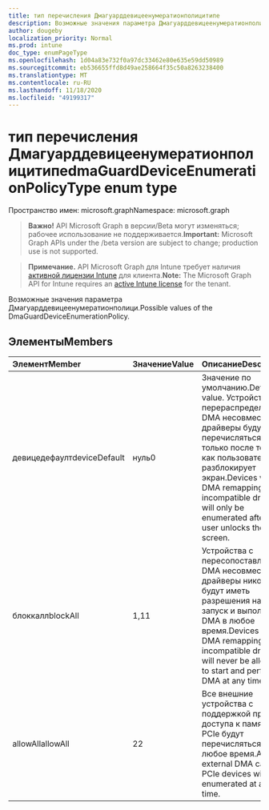 ```yaml
---
title: тип перечисления Дмагуарддевицеенумератионполицитипе
description: Возможные значения параметра Дмагуарддевицеенумератионполици.
author: dougeby
localization_priority: Normal
ms.prod: intune
doc_type: enumPageType
ms.openlocfilehash: 1d04a83e732f0a97dc33462e80e635e59dd50989
ms.sourcegitcommit: eb536655ffd8d49ae258664f35c50a8263238400
ms.translationtype: MT
ms.contentlocale: ru-RU
ms.lasthandoff: 11/18/2020
ms.locfileid: "49199317"
---
```

# <a name="dmaguarddeviceenumerationpolicytype-enum-type"></a><span data-ttu-id="98f40-103">тип перечисления Дмагуарддевицеенумератионполицитипе</span><span class="sxs-lookup"><span data-stu-id="98f40-103">dmaGuardDeviceEnumerationPolicyType enum type</span></span>

<span data-ttu-id="98f40-104">Пространство имен: microsoft.graph</span><span class="sxs-lookup"><span data-stu-id="98f40-104">Namespace: microsoft.graph</span></span>

> <span data-ttu-id="98f40-105">**Важно!** API Microsoft Graph в версии/Beta могут изменяться; рабочее использование не поддерживается.</span><span class="sxs-lookup"><span data-stu-id="98f40-105">**Important:** Microsoft Graph APIs under the /beta version are subject to change; production use is not supported.</span></span>

> <span data-ttu-id="98f40-106">**Примечание.** API Microsoft Graph для Intune требует наличия [активной лицензии Intune](https://go.microsoft.com/fwlink/?linkid=839381) для клиента.</span><span class="sxs-lookup"><span data-stu-id="98f40-106">**Note:** The Microsoft Graph API for Intune requires an [active Intune license](https://go.microsoft.com/fwlink/?linkid=839381) for the tenant.</span></span>

<span data-ttu-id="98f40-107">Возможные значения параметра Дмагуарддевицеенумератионполици.</span><span class="sxs-lookup"><span data-stu-id="98f40-107">Possible values of the DmaGuardDeviceEnumerationPolicy.</span></span>

## <a name="members"></a><span data-ttu-id="98f40-108">Элементы</span><span class="sxs-lookup"><span data-stu-id="98f40-108">Members</span></span>
|<span data-ttu-id="98f40-109">Элемент</span><span class="sxs-lookup"><span data-stu-id="98f40-109">Member</span></span>|<span data-ttu-id="98f40-110">Значение</span><span class="sxs-lookup"><span data-stu-id="98f40-110">Value</span></span>|<span data-ttu-id="98f40-111">Описание</span><span class="sxs-lookup"><span data-stu-id="98f40-111">Description</span></span>|
|:---|:---|:---|
|<span data-ttu-id="98f40-112">девицедефаулт</span><span class="sxs-lookup"><span data-stu-id="98f40-112">deviceDefault</span></span>|<span data-ttu-id="98f40-113">нуль</span><span class="sxs-lookup"><span data-stu-id="98f40-113">0</span></span>|<span data-ttu-id="98f40-114">Значение по умолчанию.</span><span class="sxs-lookup"><span data-stu-id="98f40-114">Default value.</span></span> <span data-ttu-id="98f40-115">Устройства с перераспределением DMA несовместимые драйверы будут перечисляться только после того, как пользователь разблокирует экран.</span><span class="sxs-lookup"><span data-stu-id="98f40-115">Devices with DMA remapping incompatible drivers will only be enumerated after the user unlocks the screen.</span></span>|
|<span data-ttu-id="98f40-116">блоккалл</span><span class="sxs-lookup"><span data-stu-id="98f40-116">blockAll</span></span>|<span data-ttu-id="98f40-117">1,1</span><span class="sxs-lookup"><span data-stu-id="98f40-117">1</span></span>|<span data-ttu-id="98f40-118">Устройства с пересопоставлением DMA несовместимые драйверы никогда не будут иметь разрешения на запуск и выполнение DMA в любое время.</span><span class="sxs-lookup"><span data-stu-id="98f40-118">Devices with DMA remapping incompatible drivers will never be allowed to start and perform DMA at any time.</span></span>|
|<span data-ttu-id="98f40-119">allowAll</span><span class="sxs-lookup"><span data-stu-id="98f40-119">allowAll</span></span>|<span data-ttu-id="98f40-120">2</span><span class="sxs-lookup"><span data-stu-id="98f40-120">2</span></span>|<span data-ttu-id="98f40-121">Все внешние устройства с поддержкой прямого доступа к памяти PCIe будут перечисляться в любое время.</span><span class="sxs-lookup"><span data-stu-id="98f40-121">All external DMA capable PCIe devices will be enumerated at any time.</span></span>|




